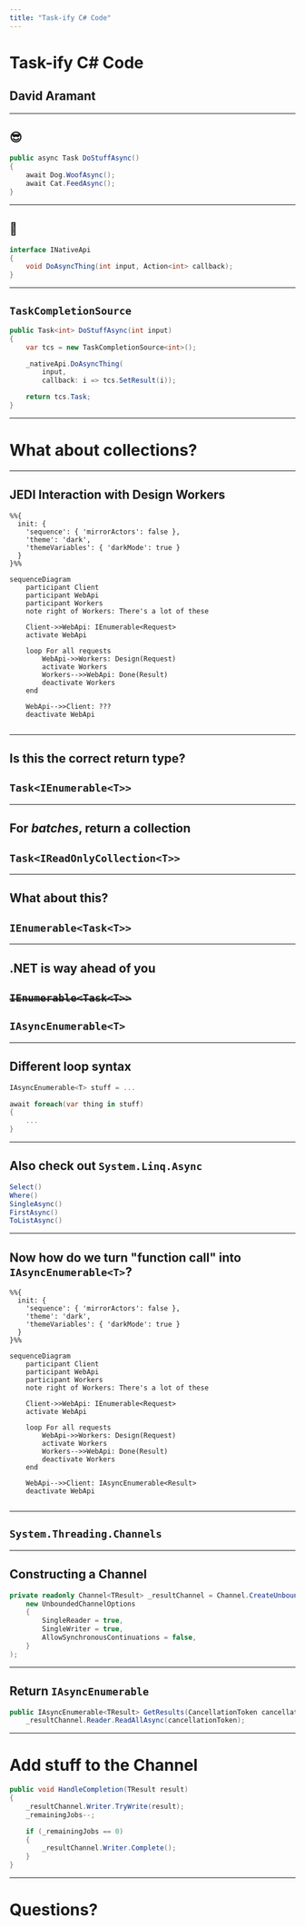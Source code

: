 ```yaml
---
title: "Task-ify C# Code"
---
```


# Task-ify C# Code
## David Aramant

---

## 😎

```csharp
public async Task DoStuffAsync()
{
    await Dog.WoofAsync();
    await Cat.FeedAsync();
}
```

---

## 🥵

```csharp
interface INativeApi
{
    void DoAsyncThing(int input, Action<int> callback);
}
```

---

## `TaskCompletionSource`

```csharp
public Task<int> DoStuffAsync(int input)
{
    var tcs = new TaskCompletionSource<int>();

    _nativeApi.DoAsyncThing(
        input, 
        callback: i => tcs.SetResult(i));

    return tcs.Task;
}
```

---

# What about collections?

---

## JEDI Interaction with Design Workers

```mermaid
%%{
  init: {
    'sequence': { 'mirrorActors': false },
    'theme': 'dark', 
    'themeVariables': { 'darkMode': true }
  }
}%%

sequenceDiagram
    participant Client
    participant WebApi
    participant Workers
    note right of Workers: There's a lot of these

    Client->>WebApi: IEnumerable<Request>
    activate WebApi

    loop For all requests
        WebApi->>Workers: Design(Request)
        activate Workers
        Workers-->>WebApi: Done(Result)
        deactivate Workers
    end

    WebApi-->>Client: ???
    deactivate WebApi
    
```
---

## Is this the correct return type?

## `Task<IEnumerable<T>>`

---

## For _batches_, return a collection

## `Task<IReadOnlyCollection<T>>`

---

## What about this?

## `IEnumerable<Task<T>>`

---

## .NET is way ahead of you

## ~~`IEnumerable<Task<T>>`~~
## `IAsyncEnumerable<T>`

---

## Different loop syntax

```csharp
IAsyncEnumerable<T> stuff = ...

await foreach(var thing in stuff)
{
    ...
}
```

---

## Also check out `System.Linq.Async`

```csharp
Select()
Where()
SingleAsync()
FirstAsync()
ToListAsync()
```

---

## Now how do we turn "function call" into `IAsyncEnumerable<T>`?

```mermaid
%%{
  init: {
    'sequence': { 'mirrorActors': false },
    'theme': 'dark', 
    'themeVariables': { 'darkMode': true }
  }
}%%

sequenceDiagram
    participant Client
    participant WebApi
    participant Workers
    note right of Workers: There's a lot of these

    Client->>WebApi: IEnumerable<Request>
    activate WebApi

    loop For all requests
        WebApi->>Workers: Design(Request)
        activate Workers
        Workers-->>WebApi: Done(Result)
        deactivate Workers
    end

    WebApi-->>Client: IAsyncEnumerable<Result>
    deactivate WebApi
    
```

---

## `System.Threading.Channels`

---

## Constructing a Channel

```csharp
private readonly Channel<TResult> _resultChannel = Channel.CreateUnbounded<TResult>(
    new UnboundedChannelOptions
    {
        SingleReader = true,
        SingleWriter = true,
        AllowSynchronousContinuations = false,
    }
);
```
---

## Return `IAsyncEnumerable`

```csharp
public IAsyncEnumerable<TResult> GetResults(CancellationToken cancellationToken) =>
    _resultChannel.Reader.ReadAllAsync(cancellationToken);
```
---

# Add stuff to the Channel

```csharp
public void HandleCompletion(TResult result)
{
    _resultChannel.Writer.TryWrite(result);
    _remainingJobs--;

    if (_remainingJobs == 0)
    {
        _resultChannel.Writer.Complete();
    }
}
```

---

# Questions?
